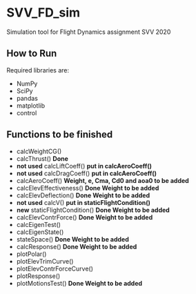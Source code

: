 # SVV_FD_sim
Simulation tool for Flight Dynamics assignment SVV 2020

## How to Run
Required libraries are:
- NumPy 
- SciPy
- pandas
- matplotlib
- control

## Functions to be finished
- calcWeightCG()
- calcThrust() **Done**
- **not used** calcLiftCoeff() **put in calcAeroCoeff()**
- **not used** calcDragCoeff() **put in calcAeroCoeff()**
- calcAeroCoeff() **Weight, e, Cma, Cd0 and aoa0 to be added**
- calcElevEffectiveness() **Done Weight to be added**
- calcElevDeflection() **Done Weight to be added**
- **not used** calcV() **put in staticFlightCondition()**
- **new** staticFlightCondition() **Done Weight to be added**
- calcElevContrForce() **Done Weight to be added**
- calcEigenTest()
- calcEigenState()
- stateSpace() **Done Weight to be added**
- calcResponse() **Done Weight to be added**
- plotPolar()
- plotElevTrimCurve() 
- plotElevContrForceCurve()
- plotResponse()
- plotMotionsTest() **Done Weight to be added**
